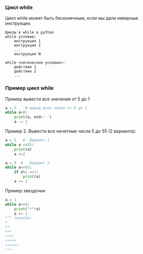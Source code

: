 ### Цикл while
Цикл while может быть бесконечным, если мы дали неверные инструкции.
```
Циклы в while в python
while условие:
    инструкция 1
    инструкция 2
    ...
    инструкция N
```
```
while <логическое условие>:
    действие 1
    действие 2
    ...
```
### Пример цикл while 
Пример вывести все значения от 5 до 1
```python
a = 5    # вывод всех чисел от 5 до 1
while a>0:
    print(a, end=' ')
    a -= 1
```
Пример 2. Вывести все нечетные числа 5 до 55 (2 варианта):
```python
a = 5   #  Вариант 1
while a <=55:
    print(a)
    a +=2
```
```python
a = 5  #   Вариант 2
while a<=55:
    if a%2 ==1:
        print(a)
    a += 1
```
Пример звездочки
```python
a = 1
while a<=6:
    print("*"*a)
    a += 1
""" console:
*
**
***
****
*****
******
"""
```